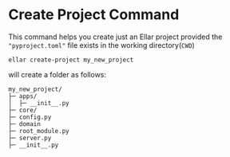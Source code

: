 # **Create Project Command**
This command helps you create just an Ellar project provided the `"pyproject.toml"` file exists in the working directory(`CWD`)

```shell
ellar create-project my_new_project
```

will create a folder as follows:
```angular2html
my_new_project/
├─ apps/
│  ├─ __init__.py
├─ core/
├─ config.py
├─ domain
├─ root_module.py
├─ server.py
├─ __init__.py
```
